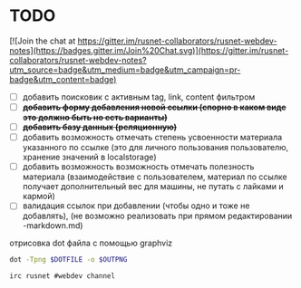 TODO
====

[![Join the chat at https://gitter.im/rusnet-collaborators/rusnet-webdev-notes](https://badges.gitter.im/Join%20Chat.svg)](https://gitter.im/rusnet-collaborators/rusnet-webdev-notes?utm_source=badge&utm_medium=badge&utm_campaign=pr-badge&utm_content=badge)

- [ ] добавить поисковик с активным tag, link, content фильтром
- [ ] ~~**добавить форму добавления новой ссылки (спорно в каком виде это должно быть но есть варианты)**~~
- [ ] ~~**добавить базу данных (реляционную)**~~
- [ ] добавить возможность отмечать степень усвоенности материала указанного по ссылке (это для личного пользования пользователю, хранение значений в localstorage)
- [ ] добавить возможность возможность отмечать полезность материала (взаимодействие с пользователем, материал по ссылке получает дополнительный вес для машины, не путать с лайками и кармой)
- [ ] валидация ссылок при добавлении (чтобы одно и тоже не добавлять), (не возможно реализовать при прямом редактировании -markdown.md)

отрисовка dot файла c помощью graphviz
```bash
dot -Tpng $DOTFILE -o $OUTPNG
```

```
irc rusnet #webdev channel
```
